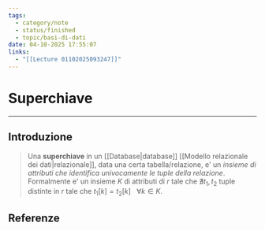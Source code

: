 ```yaml
---
tags:
  - category/note
  - status/finished
  - topic/basi-di-dati
date: 04-10-2025 17:55:07
links:
  - "[[Lecture 01102025093247]]"
---
```

# Superchiave
---
## Introduzione
> Una **superchiave** in un [[Database|database]] [[Modello relazionale dei dati|relazionale]], data una certa tabella/relazione, e' un _insieme di attributi che identifica univocamente le tuple della relazione_.
> Formalmente e' un insieme $K$ di attributi di $r$ tale che $\nexists t_{1}, t_{2}$ tuple distinte in $r$ tale che $t_{1}[k] = t_{2}[k] \ \ \ \forall k \in K$.

## Referenze
